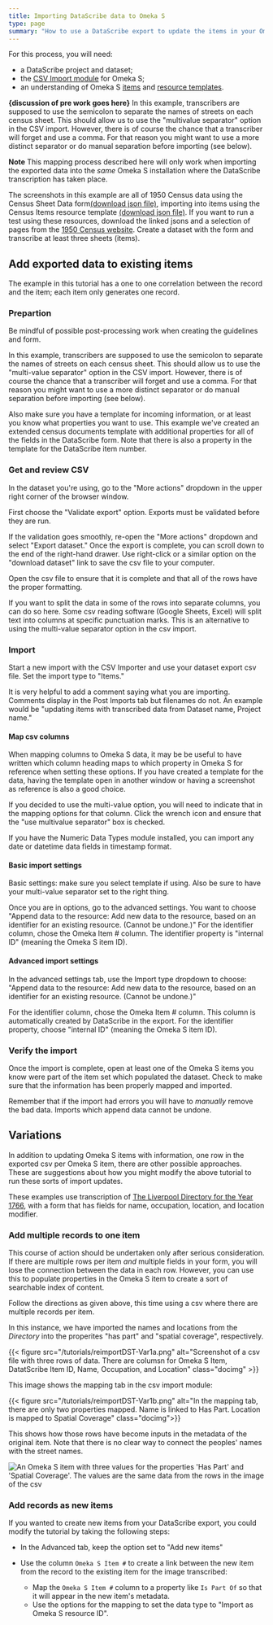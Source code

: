```yaml
---
title: Importing DataScribe data to Omeka S
type: page
summary: "How to use a DataScribe export to update the items in your Omeka S installation."
---
```


For this process, you will need:

- a DataScribe project and dataset;
- the [CSV Import module](https://omeka.org/s/docs/user-manual/modules/csvimport/#column-options) for Omeka S;
- an understanding of Omeka S [items](https://omeka.org/s/docs/user-manual/content/items/) and [resource templates](https://omeka.org/s/docs/user-manual/content/resource-template/).

**{discussion of pre work goes here}** In this example, transcribers are supposed to use the semicolon to separate the names of streets on each census sheet. This should allow us to use the "multivalue separator" option in the CSV import. However, there is of course the chance that a transcriber will forget and use a comma. For that reason you might want to use a more distinct separator or do manual separation before importing (see below).

**Note** This mapping process described here will only work when importing the exported data into the *same* Omeka S installation where the DataScribe transcription has taken place.

The screenshots in this example are all of 1950 Census data using the Census Sheet Data form[(download json file)](/tutorials/censusSheetDataForm.json), importing into items using the Census Items resource template [(download json file)](/tutorials/censusDocumentTemplate.json). If you want to run a test using these resources, download the linked jsons and a selection of pages from the [1950 Census website](https://1950census.archives.gov). Create a dataset with the form and transcribe at least three sheets (items).

## Add exported data to existing items

The example in this tutorial has a one to one correlation between the record and the item; each item only generates one record.

### Prepartion

Be mindful of possible post-processing work when creating the guidelines and form. 

In this example, transcribers are supposed to use the semicolon to separate the names of streets on each census sheet. This should allow us to use the "multi-value separator" option in the CSV import. However, there is of course the chance that a transcriber will forget and use a comma. For that reason you might want to use a more distinct separator or do manual separation before importing (see below). 

Also make sure you have a template for incoming information, or at least you know what properties you want to use. This example we've created an extended census documents template with additional properties for all of the fields in the DataScribe form. Note that there is also a property in the template for the DataScribe item number.

### Get and review CSV

In the dataset you're using, go to the "More actions" dropdown in the upper right corner of the browser window.

First choose the "Validate export" option. Exports must be validated before they are run.

If the validation goes smoothly, re-open the "More actions" dropdown and select "Export dataset." Once the export is complete, you can scroll down to the end of the right-hand drawer. Use right-click or a similar option on the "download dataset" link to save the csv file to your computer.

Open the csv file to ensure that it is complete and that all of the rows have the proper formatting. 

If you want to split the data in some of the rows into separate columns, you can do so here. Some csv reading software (Google Sheets, Excel) will split text into columns at specific punctuation marks. This is an alternative to using the multi-value separator option in the csv import.

### Import

Start a new import with the CSV Importer and use your dataset export csv file. Set the import type to "Items."

It is very helpful to add a comment saying what you are importing. Comments display in the Post Imports tab but filenames do not. An example would be "updating items with transcribed data from Dataset name, Project name."

#### Map csv columns

When mapping columns to Omeka S data, it may be be useful to have written which column heading maps to which property in Omeka S for reference when setting these options. If you have created a template for the data, having the template open in another window or having a screenshot as reference is also a good choice.

If you decided to use the multi-value option, you will need to indicate that in the mapping options for that column. Click the wrench icon and ensure that the "use multivalue separator" box is checked.

If you have the Numeric Data Types module installed, you can import any date or datetime data fields in timestamp format.

#### Basic import settings

Basic settings: make sure you select template if using. Also be sure to have your multi-value separator set to the right thing.

Once you are in options, go to the advanced settings. You want to choose "Append data to the resource: Add new data to the resource, based on an identifier for an existing resource. (Cannot be undone.)" For the identifier column, chose the Omeka Item # column. The identifier property is "internal ID" (meaning the Omeka S item ID).

#### Advanced import settings

In the advanced settings tab, use the Import type dropdown to choose: "Append data to the resource: Add new data to the resource, based on an identifier for an existing resource. (Cannot be undone.)"

For the identifier column, chose the Omeka Item # column. This column is automatically created by DataScribe in the export. For the identifier property, choose "internal ID" (meaning the Omeka S item ID).

### Verify the import

Once the import is complete, open at least one of the Omeka S items you know were part of the item set which populated the dataset. Check to make sure that the information has been properly mapped and imported. 

Remember that if the import had errors you will have to *manually* remove the bad data. Imports which append data cannot be undone.

## Variations

In addition to updating Omeka S items with information, one row in the exported csv per Omeka S item, there are other possible approaches. These are suggestions about how you might modify the above tutorial to run these sorts of import updates.

These examples use transcription of [The Liverpool Directory for the Year 1766](https://archive.org/details/liverpooldirect00unkngoog/mode/2up?view=theater&ui=embed&wrapper=false), with a form that has fields for name, occupation, location, and location modifier.

### Add multiple records to one item

This course of action should be undertaken only after serious consideration. If there are multiple rows per item *and* multiple fields in your form, you will lose the connection between the data in each row. However, you can use this to populate properties in the Omeka S item to create a sort of searchable index of content.

Follow the directions as given above, this time using a csv where there are multiple records per item.

In this instance, we have imported the names and locations from the *Directory* into the properites "has part" and "spatial coverage", respectively.

{{< figure src="/tutorials/reimportDST-Var1a.png" alt="Screenshot of a csv file with three rows of data. There are columsn for Omeka S Item, DatatScribe Item ID, Name, Occupation, and Location" class="docimg" >}}

This image shows the mapping tab in the csv import module:

{{< figure src="/tutorials/reimportDST-Var1b.png" alt="In the mapping tab, there are only two properties mapped. Name is linked to Has Part. Location is mapped to Spatial Coverage" class="docimg">}}

This shows how those rows have become inputs in the metadata of the original item. Note that there is no clear way to connect the peoples' names with the street names.

![An Omeka S item with three values for the properties 'Has Part' and 'Spatial Coverage'. The values are the same data from the rows in the image of the csv](/tutorials/reimportDST-Var1c.png)

### Add records as new items

If you wanted to create new items from your DataScribe export, you could modify the tutorial by taking the following steps:

- In the Advanced tab, keep the option set to "Add new items"
- Use the column `Omeka S Item #` to create a link between the new item from the record to the existing item for the image transcribed:

  - Map the `Omeka S Item #` column to a property like `Is Part Of` so that it will appear in the new item's metadata.
  - Use the options for the mapping to set the data type to "Import as Omeka S resource ID".

